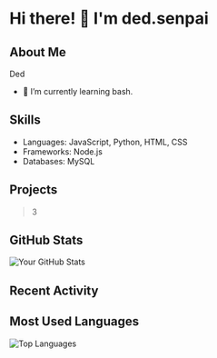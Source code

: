 <!-- Your Name -->
# Hi there! 👋 I'm ded.senpai

## About Me
Ded
- 🌱 I’m currently learning bash.


## Skills
- Languages: JavaScript, Python, HTML, CSS
- Frameworks: Node.js
- Databases: MySQL

## Projects
>3

## GitHub Stats
![Your GitHub Stats](https://github-readme-stats.vercel.app/api?username=xlzzy&show_icons=true&theme=dark)

## Recent Activity
<!--START_SECTION:activity-->
<!--END_SECTION:activity-->

## Most Used Languages
![Top Languages](https://github-readme-stats.vercel.app/api/top-langs/?username=xlzzy&layout=compact)


